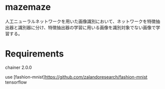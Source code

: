 # mazemaze
人工ニューラルネットワークを用いた画像識別において、ネットワークを特徴抽出器と識別器に分け、特徴抽出器の学習に用いる画像を識別対象でない画像で学習する。

# Requirements
chainer 2.0.0

use [fashion-mnist]<https://github.com/zalandoresearch/fashion-mnist>
tensorflow


